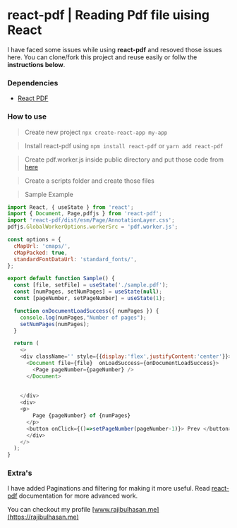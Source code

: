 # react-pdf | Reading Pdf file uising React
I have faced some issues while using **react-pdf** and resoved those issues here. You can clone/fork this project and reuse easily or follw the **instructions below**.

### Dependencies 
- [React PDF](https://github.com/wojtekmaj/react-pdf)
### How to use
> Create new project ```npx create-react-app my-app```

> Install react-pdf using  ```npm install react-pdf``` or ```yarn add react-pdf```

> Create pdf.worker.js inside public directory and  put those code from  [here](https://github.com/engrajibulhasan/react-pdf/tree/master/public)

> Create a scripts folder and create those files

> Sample Example

```js
import React, { useState } from 'react';
import { Document, Page,pdfjs } from 'react-pdf';
import 'react-pdf/dist/esm/Page/AnnotationLayer.css';
pdfjs.GlobalWorkerOptions.workerSrc = 'pdf.worker.js';

const options = {
  cMapUrl: 'cmaps/',
  cMapPacked: true,
  standardFontDataUrl: 'standard_fonts/',
};

export default function Sample() {
  const [file, setFile] = useState('./sample.pdf');
  const [numPages, setNumPages] = useState(null);
  const [pageNumber, setPageNumber] = useState(1);

  function onDocumentLoadSuccess({ numPages }) {
    console.log(numPages,"Number of pages");
    setNumPages(numPages);
  }

  return (
    <>
    <div className='' style={{display:'flex',justifyContent:'center'}}>
      <Document file={file}  onLoadSuccess={onDocumentLoadSuccess}>
        <Page pageNumber={pageNumber} />
      </Document>
      
      
    </div>
    <div>
    <p>
        Page {pageNumber} of {numPages}
      </p>
      <button onClick={()=>setPageNumber(pageNumber-1)}> Prev </button> | <button onClick={()=>setPageNumber(pageNumber+1)}>Next</button>
      </div>
    </>
  );
}
``` 
### Extra's
I have added Paginations and filtering for making it more useful.
Read [react-pdf](https://github.com/wojtekmaj/react-pdf) documentation for more advanced work.

You can checkout my profile [www.rajibulhasan.me](https://rajibulhasan.me)


